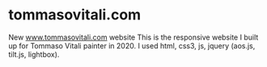 # tommasovitali.com
New www.tommasovitali.com website
This is the responsive website I built up for Tommaso Vitali painter in 2020.
I used html, css3, js, jquery (aos.js, tilt.js, lightbox).
